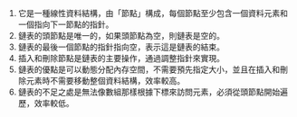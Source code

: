 

1. 它是一種線性資料結構，由「節點」構成，每個節點至少包含一個資料元素和一個指向下一節點的指針。
2. 鏈表的頭節點是唯一的，如果頭節點為空，則鏈表是空的。
3. 鏈表的最後一個節點的指針指向空，表示這是鏈表的結束。
4. 插入和刪除節點是鏈表的主要操作，通過調整指針來實現。
5. 鏈表的優點是可以動態分配內存空間，不需要預先指定大小，並且在插入和刪除元素時不需要移動整個資料結構，效率較高。
6. 鏈表的不足之處是無法像數組那樣根據下標來訪問元素，必須從頭節點開始遍歷，效率較低。